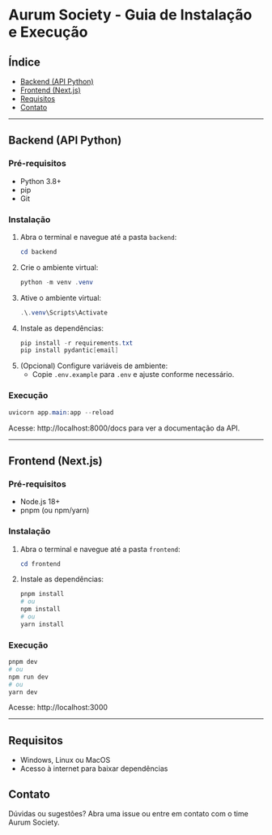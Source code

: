 # Aurum Society - Guia de Instalação e Execução

## Índice
- [Backend (API Python)](#backend-api-python)
- [Frontend (Next.js)](#frontend-nextjs)
- [Requisitos](#requisitos)
- [Contato](#contato)

---

## Backend (API Python)

### Pré-requisitos
- Python 3.8+
- pip
- Git

### Instalação
1. Abra o terminal e navegue até a pasta `backend`:
	```powershell
	cd backend
	```
2. Crie o ambiente virtual:
	```powershell
	python -m venv .venv
	```
3. Ative o ambiente virtual:
	```powershell
	.\.venv\Scripts\Activate
	```
4. Instale as dependências:
	```powershell
	pip install -r requirements.txt
	pip install pydantic[email]
	```
5. (Opcional) Configure variáveis de ambiente:
	- Copie `.env.example` para `.env` e ajuste conforme necessário.

### Execução
```powershell
uvicorn app.main:app --reload
```
Acesse: http://localhost:8000/docs para ver a documentação da API.

---

## Frontend (Next.js)

### Pré-requisitos
- Node.js 18+
- pnpm (ou npm/yarn)

### Instalação
1. Abra o terminal e navegue até a pasta `frontend`:
	```powershell
	cd frontend
	```
2. Instale as dependências:
	```powershell
	pnpm install
	# ou
	npm install
	# ou
	yarn install
	```

### Execução
```powershell
pnpm dev
# ou
npm run dev
# ou
yarn dev
```
Acesse: http://localhost:3000

---

## Requisitos
- Windows, Linux ou MacOS
- Acesso à internet para baixar dependências

## Contato
Dúvidas ou sugestões? Abra uma issue ou entre em contato com o time Aurum Society.